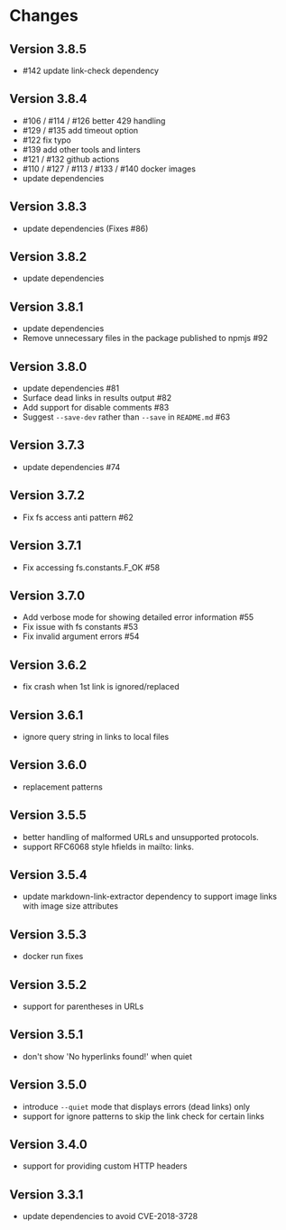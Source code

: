# Changes

## Version 3.8.5

* #142 update link-check dependency

## Version 3.8.4

* #106 / #114 / #126 better 429 handling
* #129 / #135 add timeout option
* #122 fix typo
* #139 add other tools and linters
* #121 / #132 github actions
* #110 / #127 / #113 / #133 / #140 docker images 
* update dependencies

## Version 3.8.3

* update dependencies (Fixes #86)

## Version 3.8.2

* update dependencies

## Version 3.8.1

* update dependencies
* Remove unnecessary files in the package published to npmjs #92

## Version 3.8.0

* update dependencies #81
* Surface dead links in results output #82
* Add support for disable comments #83
* Suggest `--save-dev` rather than `--save` in `README.md` #63

## Version 3.7.3

* update dependencies #74

## Version 3.7.2

* Fix fs access anti pattern #62

## Version 3.7.1

* Fix accessing fs.constants.F_OK #58

## Version 3.7.0

* Add verbose mode for showing detailed error information #55
* Fix issue with fs constants #53
* Fix invalid argument errors #54

## Version 3.6.2

* fix crash when 1st link is ignored/replaced

## Version 3.6.1

* ignore query string in links to local files

## Version 3.6.0

* replacement patterns

## Version 3.5.5

* better handling of malformed URLs and unsupported protocols.
* support RFC6068 style hfields in mailto: links.

## Version 3.5.4

* update markdown-link-extractor dependency to support image links with image size attributes

## Version 3.5.3

* docker run fixes

## Version 3.5.2

* support for parentheses in URLs

## Version 3.5.1

* don't show 'No hyperlinks found!' when quiet

## Version 3.5.0

* introduce `--quiet` mode that displays errors (dead links) only
* support for ignore patterns to skip the link check for certain links

## Version 3.4.0

* support for providing custom HTTP headers

## Version 3.3.1

* update dependencies to avoid CVE-2018-3728
